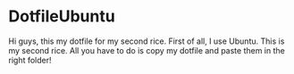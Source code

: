 # DotfileUbuntu
Hi guys, this my dotfile for my second rice.
First of all, I use Ubuntu.
This is my second rice. All you have to do is copy my dotfile and paste them in the right folder!

